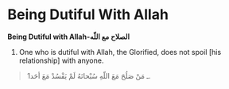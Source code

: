 Being Dutiful With Allah
========================

**Being Dutiful with Allah-الصلاح مع اللّه**

1. One who is dutiful with Allah, the Glorified, does not spoil [his
relationship] with anyone.

> 1ـ مَنْ صَلُحَ مَعَ اللّهِ سُبْحانَهُ لَمْ يَفْسُدْ مَعَ أحَد.


